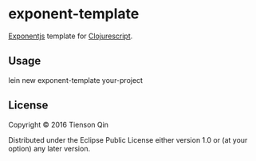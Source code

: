 # exponent-template

[Exponentjs](https://getexponent.com/) template for [Clojurescript](http://clojurescript.org/).

## Usage

lein new exponent-template your-project

## License

Copyright © 2016 Tienson Qin

Distributed under the Eclipse Public License either version 1.0 or (at
your option) any later version.
